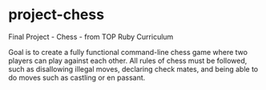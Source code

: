 # project-chess

Final Project - Chess - from TOP Ruby Curriculum

Goal is to create a fully functional command-line chess game where two players can play against each other.
All rules of chess must be followed, such as disallowing illegal moves, declaring check mates, and being able to do moves such as castling or en passant.